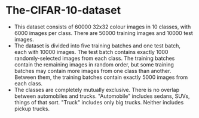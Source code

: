 # The-CIFAR-10-dataset
* This dataset consists of 60000 32x32 colour images in 10 classes, with 6000 images per class. There are 50000 training images and 10000 test images.
* The dataset is divided into five training batches and one test batch, each with 10000 images. The test batch contains exactly 1000 randomly-selected images from each class. The training batches contain the remaining images in random order, but some training batches may contain more images from one class than another. Between them, the training batches contain exactly 5000 images from each class.
* The classes are completely mutually exclusive. There is no overlap between automobiles and trucks. "Automobile" includes sedans, SUVs, things of that sort. "Truck" includes only big trucks. Neither includes pickup trucks.
